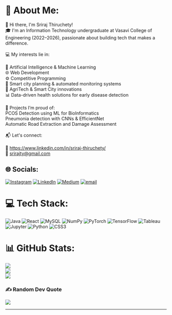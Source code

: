 # 💫 About Me:
👋 Hi there, I'm Sriraj Thiruchety!<br>🎓 I'm an Information Technology undergraduate at Vasavi College of Engineering (2022–2026), passionate about building tech that makes a difference.<br><br>💻 My interests lie in:<br><br>🧠 Artificial Intelligence & Machine Learning<br>🌐 Web Development<br>⚙️ Competitive Programming<br>📡 Smart city planning & automated monitoring systems<br>🌱 AgriTech & Smart City innovations<br>📊 Data-driven health solutions for early disease detection<br><br>🌱 Projects I’m proud of:<br>PCOS Detection using ML for BioInformatics<br>Pneumonia detection with CNNs & EfficientNet<br>Automatic Road Extraction and Damage Assessment<br><br>📬 Let's connect:<br><br>💼 https://www.linkedin.com/in/sriraj-thiruchety/<br>📧 srirajty@gmail.com


## 🌐 Socials:
[![Instagram](https://img.shields.io/badge/Instagram-%23E4405F.svg?logo=Instagram&logoColor=white)](https://instagram.com/sriraj__rockzz) [![LinkedIn](https://img.shields.io/badge/LinkedIn-%230077B5.svg?logo=linkedin&logoColor=white)](https://linkedin.com/in/sriraj-thiruchety) [![Medium](https://img.shields.io/badge/Medium-12100E?logo=medium&logoColor=white)](https://medium.com/@srirajty) [![email](https://img.shields.io/badge/Email-D14836?logo=gmail&logoColor=white)](mailto:srirajty@gmail.com) 

# 💻 Tech Stack:
![Java](https://img.shields.io/badge/java-%23ED8B00.svg?style=for-the-badge&logo=openjdk&logoColor=white) ![React](https://img.shields.io/badge/react-%2320232a.svg?style=for-the-badge&logo=react&logoColor=%2361DAFB) ![MySQL](https://img.shields.io/badge/mysql-4479A1.svg?style=for-the-badge&logo=mysql&logoColor=white) ![NumPy](https://img.shields.io/badge/numpy-%23013243.svg?style=for-the-badge&logo=numpy&logoColor=white) ![PyTorch](https://img.shields.io/badge/PyTorch-%23EE4C2C.svg?style=for-the-badge&logo=PyTorch&logoColor=white) ![TensorFlow](https://img.shields.io/badge/TensorFlow-%23FF6F00.svg?style=for-the-badge&logo=TensorFlow&logoColor=white) ![Tableau](https://img.shields.io/badge/tableau-E97627?style=for-the-badge&logo=tableau&logoColor=white) ![Jupyter](https://img.shields.io/badge/Jupyter-%23F37626.svg?style=for-the-badge&logo=Jupyter&logoColor=white) ![Python](https://img.shields.io/badge/python-3670A0?style=for-the-badge&logo=python&logoColor=ffdd54) ![CSS3](https://img.shields.io/badge/css3-%231572B6.svg?style=for-the-badge&logo=css3&logoColor=white)

# 📊 GitHub Stats:
![](https://github-readme-stats.vercel.app/api?username=Sriraj8687&theme=dark&hide_border=false&include_all_commits=false&count_private=false)<br/>
![](https://github-readme-stats.vercel.app/api/top-langs/?username=Sriraj8687&theme=dark&hide_border=false&include_all_commits=false&count_private=false&layout=compact)<br/>
![](https://github-readme-stats.vercel.app/api/wakatime?username=Sriraj8687&theme=dark&hide_border=false&layout=compact)

### ✍️ Random Dev Quote
![](https://quotes-github-readme.vercel.app/api?type=horizontal&theme=radical)

---
<!-- Proudly created with GPRM ( https://gprm.itsvg.in ) -->

